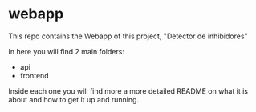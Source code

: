 # webapp

This repo contains the Webapp of this project, "Detector de inhibidores"

In here you will find 2 main folders:
- api
- frontend

Inside each one you will find more a more detailed README on what it is about and how to get it up and running.
